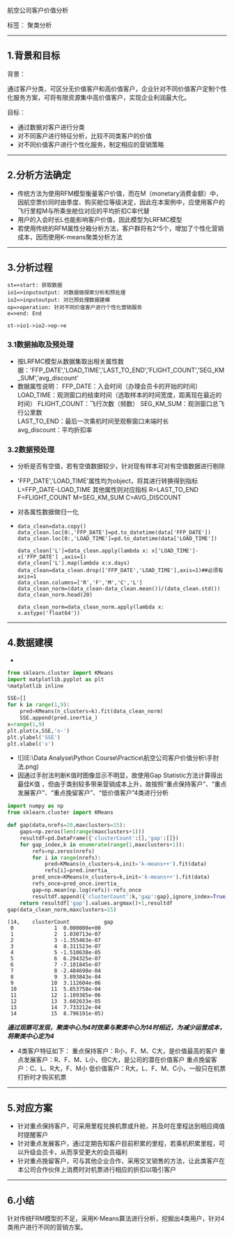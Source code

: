 航空公司客户价值分析

标签： 聚类分析

---

## 1.背景和目标
背景：

通过客户分类，可区分无价值客户和高价值客户，企业针对不同价值客户定制个性化服务方案，可将有限资源集中高价值客户，实现企业利润最大化。

目标：

* 通过数据对客户进行分类
* 对不同客户进行特征分析，比较不同类客户的价值
* 对不同价值客户进行个性化服务，制定相应的营销策略

----------
## 2.分析方法确定
* 传统方法为使用RFM模型衡量客户价值，而在M（monetary消费金额）中，因航空票价同时由季度、购买舱位等级决定，因此在本案例中，应使用客户的飞行里程M与所乘坐舱位对应的平均折扣C率代替
* 用户的入会时长L也能影响客户价值，因此模型为LRFMC模型
* 若使用传统的RFM属性分箱分析方法，客户群将有2^5个，增加了个性化营销成本，因而使用K-means聚类分析方法

----------
## 3.分析过程

```flow
st=>start: 获取数据
io1=>inputoutput: 对数据做探索分析和预处理
io2=>inputoutput: 对已预处理数据建模
op=>operation: 针对不同价值客户进行个性化营销服务
e=>end: End

st->io1->io2->op->e
```
### 3.1数据抽取及预处理
* 按LRFMC模型从数据集取出相关属性数据：'FFP_DATE','LOAD_TIME','LAST_TO_END','FLIGHT_COUNT','SEG_KM_SUM','avg_discount'
* 数据属性说明：
FFP_DATE：入会时间（办理会员卡的开始的时间）
LOAD_TIME：观测窗口的结束时间（选取样本的时间宽度，距离现在最近的时间）
FLIGHT_COUNT：飞行次数（频数）
	SEG_KM_SUM：观测窗口总飞行公里数	
	LAST_TO_END：最后一次乘机时间至观察窗口末端时长	
avg_discount：平均折扣率

### 3.2数据预处理
* 分析是否有空值，若有空值数据较少，针对现有样本可对有空值数据进行剔除

* 'FFP_DATE','LOAD_TIME'属性均为object，将其进行转换得到指标
  L=FFP_DATE-LOAD_TIME
  其他属性则对应指标
  R=LAST_TO_END
  F=FLIGHT_COUNT
  M=SEG_KM_SUM
  C=AVG_DISCOUNT

* 对各属性数据做归一化

* ```
  data_clean=data.copy()
  data_clean.loc[0:,'FFP_DATE']=pd.to_datetime(data['FFP_DATE'])
  data_clean.loc[0:,'LOAD_TIME']=pd.to_datetime(data['LOAD_TIME'])
  
  data_clean['L']=data_clean.apply(lambda x: x['LOAD_TIME']-x['FFP_DATE'] ,axis=1)
  data_clean['L'].map(lambda x:x.days)
  data_clean=data_clean.drop(['FFP_DATE','LOAD_TIME'],axis=1)##必须有axis=1
  data_clean.columns=['R','F','M','C','L']
  data_clean_norm=(data_clean-data_clean.mean())/(data_clean.std())
  data_clean_norm.head(20)
  
  data_clean_norm=data_clean_norm.apply(lambda x: x.astype('float64'))
  ```

  

----------
## 4.数据建模

* 

```python
from sklearn.cluster import KMeans
import matplotlib.pyplot as plt
%matplotlib inline

SSE=[]
for k in range(1,9):
    pred=KMeans(n_clusters=k).fit(data_clean_norm)
    SSE.append(pred.inertia_)
x=range(1,9)
plt.plot(x,SSE,'o-')
plt.ylabel('SSE')
plt.xlabel('x')
```

* ![](E:\Data Analyse\Python Course\Practice\航空公司客户价值分析\手肘法.png)
* 因通过手肘法判断K值时图像显示不明显，故使用Gap Statistic方法计算得出最佳K值  ，但由于类别较多带来营销成本上升，故按照“重点保持客户”、“重点发展客户”、“重点挽留客户”、“低价值客户”4类进行分析
```python
import numpy as np
from sklearn.cluster import KMeans

def gap(data,nrefs=20,maxclusters=15):
    gaps=np.zeros(len(range(maxclusters+1)))
    resultdf=pd.DataFrame({'clusterCount':[],'gap':[]})
    for gap_index,k in enumerate(range(1,maxclusters+1)):
        refs=np.zeros(nrefs)
        for i in range(nrefs):
            pred=KMeans(n_clusters=k,init='k-means++').fit(data)
            refs[i]=pred.inertia_
        pred_once=KMeans(n_clusters=k,init='k-means++').fit(data)
        refs_once=pred_once.inertia_
        gap=np.mean(np.log(refs))-refs_once
        resultdf.append({'clusterCount':k,'gap':gap},ignore_index=True)
    return resultdf['gap'].values.argmax()+1,resultdf
gap(data_clean_norm,maxclusters=15)
```

```
(14,    clusterCount           gap
 0             1  0.000000e+00
 1             2  1.030713e-07
 2             3 -1.355463e-07
 3             4  8.311523e-07
 4             5 -1.510638e-05
 5             6  6.294325e-07
 6             7 -7.101845e-07
 7             8 -2.484698e-04
 8             9  3.893843e-04
 9            10  3.112604e-06
 10           11  5.853758e-04
 11           12  1.109385e-06
 12           13  3.602633e-05
 13           14  7.733212e-04
 14           15  8.796191e-05)
```

***通过观察可发现，聚类中心为4时效果与聚类中心为14时相近，为减少运营成本，将聚类中心定为4***

* 4类客户特征如下：
重点保持客户：R小，F、M、C大，是价值最高的客户
重点发展客户：R、F、M、L小，但C大，是公司的潜在价值客户
重点挽留客户：C、L、R大，F、M小
低价值客户：R大，L、F、M、C小，一般只在机票打折时才购买机票

----------
## 5.对应方案

* 针对重点保持客户，可采用里程兑换机票或升舱，并及时在里程达到相应阈值时提醒客户
* 针对重点发展客户，通过定期告知客户目前积累的里程，若乘机积累里程，可以升级会员卡，从而享受更大的会员福利
* 针对重点挽留客户，可与其他企业合作，采用交叉销售的方法，让此类客户在本公司合作伙伴上消费时对机票进行相应的折扣以吸引客户

----------
## 6.小结

针对传统FRM模型的不足，采用K-Means算法进行分析，挖掘出4类用户，针对4类用户进行不同的营销方案。